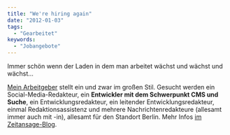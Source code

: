 ```yaml
---
title: "We're hiring again"
date: "2012-01-03"
tags:
  - "Gearbeitet"
keywords:
  - "Jobangebote"
---
```


Immer schön wenn der Laden in dem man arbeitet wächst und wächst und wächst…

[Mein Arbeitgeber](http://www.zeit.de/) stellt ein und zwar im großen Stil. Gesucht werden ein Social-Media-Redakteur, ein **Entwickler mit dem Schwerpunkt CMS und Suche**, ein Entwicklungsredakteur, ein leitender Entwicklungsredakteur, einmal Redaktionsassistenz und mehrere Nachrichtenredakteure (allesamt immer auch mit -in), allesamt für den Standort Berlin. Mehr Infos [im Zeitansage-Blog](http://blog.zeit.de/zeitansage/2011/12/30/neue-stellen-bei-zeit-online_920).
